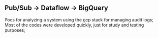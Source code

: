 ## Pub/Sub -> Dataflow -> BigQuery

Pocs for analyzing a system using the gcp stack for managing audit logs;
<br>
Most of the codes were developed quickly, just for study and testing purposes;